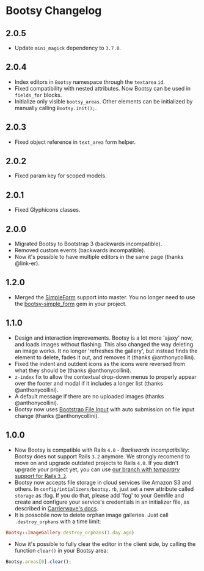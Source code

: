 # Bootsy Changelog

## 2.0.5

* Update `mini_magick` dependency to `3.7.0`.

## 2.0.4

* Index editors in `Bootsy` namespace through the `textarea` `id`.
* Fixed compatibility with nested attributes. Now Bootsy can be used in `fields_for` blocks.
* Initialize only visible `bootsy_areas`. Other elements can be initialized by manually
  calling `Bootsy.init();`.

## 2.0.3

* Fixed object reference in `text_area` form helper.

## 2.0.2

* Fixed param key for scoped models.

## 2.0.1

* Fixed Glyphicons classes.

## 2.0.0

* Migrated Bootsy to Bootstrap 3 (backwards incompatible).
* Removed custom events (backwards incompatible).
* Now it's possible to have multiple editors in the same page (thanks @link-er).

## 1.2.0

* Merged the [SimpleForm](https://github.com/plataformatec/simple_form) support into master.
  You no longer need to use the [bootsy-simple_form](https://github.com/volmer/bootsy-simple_form)
  gem in your project.

## 1.1.0

* Design and interaction improvements. Bootsy is a lot more 'ajaxy' now, and loads images
  without flashing. This also changed the way deleting an image works. It no longer
  'refreshes the gallery', but instead finds the element to delete, fades it out,
  and removes it (thanks @anthonycollini).
* Fixed the indent and outdent icons as the icons were reversed from what they
  should be (thanks @anthonycollini).
* `z-index` fix to allow the contextual drop-down menus to properly appear over the footer and
  modal if it includes a longer list (thanks @anthonycollini).
* A default message if there are no uploaded images (thanks @anthonycollini).
* Bootsy now uses [Bootstrap File Input](https://github.com/grevory/bootstrap-file-input) with
  auto submission on file input change (thanks @anthonycollini).

## 1.0.0

* Now Bootsy is compatible with Rails `4.0` - *Backwards incompatibility*: Bootsy does not support
  Rails `3.2` anymore. We strongly recomend to move on and upgrade outdated projects to Rails `4.0`.
  If you didn't upgrade your project yet, you can use
  [our branch with *temporary* support for Rails `3.2`](https://github.com/volmer/bootsy/tree/rails-3.2).
* Bootsy now accepts file storage in cloud services like Amazon S3 and others.
  In `config/intializers/bootsy.rb`, just set a new attribute called `storage`
  as :fog. If you do that, please add 'fog' to your Gemfile and create and
  configure your service's credentials in an   initializer file, as described in [Carrierwave's docs](https://github.com/carrierwaveuploader/carrierwave/blob/master/README.md#using-amazon-s3).
* It is possobile now to delete orphan image galleries. Just call `.destroy_orphans` with a time limit:

```ruby
Bootsy::ImageGallery.destroy_orphans(1.day.ago)
```

* Now it's possible to fully clear the editor in the client side, by calling the function `clear()` in your Bootsy area:

```javascript
Bootsy.areas[0].clear();
```
